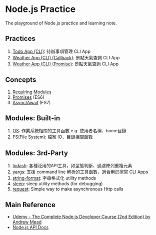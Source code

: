 # Node.js Practice

The playground of Node.js practice and learning note.


## Practices
1. [Todo App (CLI)](./practice/todo-app-cli): 待辦事項管理 CLI App
1. [Weather App (CLI) (Callback)](./practice/weather-app-cli): 景點天氣查詢 CLI App
1. [Weather App (CLI) (Promise)](./practice/weather-app-cli-promise): 景點天氣查詢 CLI App


## Concepts
1. [Requiring Modules](./practice/requiring-modules)
1. [Promises](./practice/promises) (ES6)
1. [Async/Await](./practice/async-await) (ES7)


## Modules: Built-in
1. [OS](./module-note/os.md): 作業系統相關的工具函數 e.g. 使用者名稱、home目錄
1. [FS(File System)](./module-note/fs.md): 檔案 IO、目錄相關函數


## Modules: 3rd-Party
1. [lodash](./module-note/lodash.md): 各種泛用的API工具，如型態判斷、過濾陣列重複元素
1. [yargs](./module-note/yargs.md): 支援 command line 解析的工具函數，適合用於撰寫 CLI Apps
1. [string-format](./module-note/string-format.md): 字串格式化 utility methods
1. [sleep](./module-note/sleep.md): sleep utility methods (for debugging)
1. [request](./module-note/request.md): Simple way to make asynchronous Http calls 


## Main Reference
* [Udemy - The Complete Node.js Developer Course (2nd Edition) by Andrew Mead](https://www.udemy.com/the-complete-nodejs-developer-course-2/)
* [Node.js API Docs](https://nodejs.org/dist/latest-v8.x/docs/api/)
